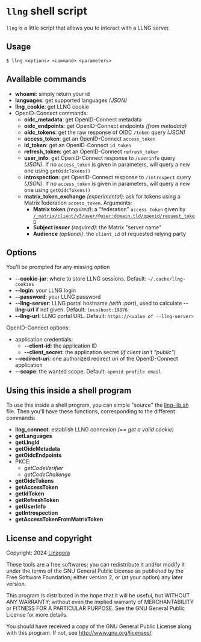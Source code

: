 # `llng` shell script

`llng` is a little script that allows you to interact with a LLNG server.

## Usage

```shell
$ llng <options> <command> <parameters>
```

## Available commands

* **whoami**: simply return your id
* **languages**: get supported languages _(JSON)_
* **llng_cookie**: get LLNG cookie
* OpenID-Connect commands:
  * **oidc_metadata**: get OpenID-Connect metadata
  * **oidc_endpoints**: get OpenID-Connect endpoints _(from metadata)_
  * **oidc_tokens**: get the raw response of OIDC `/token` query _(JSON)_
  * **access_token**: get an OpenID-Connect `access_token`
  * **id_token**: get an OpenID-Connect `id_token`
  * **refresh_token**: get an OpenID-Connect `refresh_token`
  * **user_info**: get OpenID-Connect response to `/userinfo` query _(JSON)_.
    If no `access_token` is given in parameters, will query a new one using
    `getOidcTokens()`
  * **introspection**: get OpenID-Connect response to `/introspect`
    query _(JSON)_. If no `access_token` is given in parameters, will query a
    new one using `getOidcTokens()`
  * **matrix_token_exchange** _(experimental)_: ask for tokens using a Matrix
    federation `access_token`. Arguments:
    - **Matrix token** _(required)_: a "federation" `access_token` given by
      [`/_matrix/client/v3/user/@user:domain.tld/openid/request_token`](https://spec.matrix.org/latest/client-server-api/#openid)
    - **Subject issuer** _(required)_: the Matrix "server name"
    - **Audience** _(optional)_: the `client_id` of requested relying party

## Options

You'll be prompted for any missing option

* **--cookie-jar**: where to store LLNG sessions. Default: `~/.cache/llng-cookies`
* **--login**: your LLNG login
* **--password**: your LLNG password
* **--llng-server**: LLNG portal hostname _(with :port)_, used to calculate
  **--llng-url** if not given. Default: `localhost:19876`
* **--llng-url**: LLNG portal URL. Default: `https://<value of --llng-server>`

OpenID-Connect options:
* application credentials:
  * **--client-id**: the application ID
  * **--client_secret**: the application secret _(if client isn't "public")_
* **--redirect-uri**: one authorized redirect uri of the OpenID-Connect application
* **--scope**: the wanted scope. Default: `openid profile email`

## Using this inside a shell program

To use this inside a shell program, you can simple "source" the [llng-lib.sh](./llng-lib.sh)
file. Then you'll have these functions, corresponding to the different commands:

* **llng_connect**: establish LLNG connexion _(== get a valid cookie)_
* **getLanguages**
* **getLlngId**
* **getOidcMetadata**
* **getOidcEndpoints**
* PKCE:
  * *getCodeVerifier*
  * *getCodeChallenge*
* **getOidcTokens**
* **getAccessToken**
* **getIdToken**
* **getRefreshToken**
* **getUserInfo**
* **getIntrospection**
* **getAccessTokenFromMatrixToken**

## License and copyright

Copyright: 2024 [Linagora](https://linagora.com)

These tools are a free softwares; you can redistribute it and/or modify
it under the terms of the GNU General Public License as published by
the Free Software Foundation; either version 2, or (at your option)
any later version.

This program is distributed in the hope that it will be useful,
but WITHOUT ANY WARRANTY; without even the implied warranty of
MERCHANTABILITY or FITNESS FOR A PARTICULAR PURPOSE.  See the
GNU General Public License for more details.

You should have received a copy of the GNU General Public License
along with this program.  If not, see http://www.gnu.org/licenses/.
